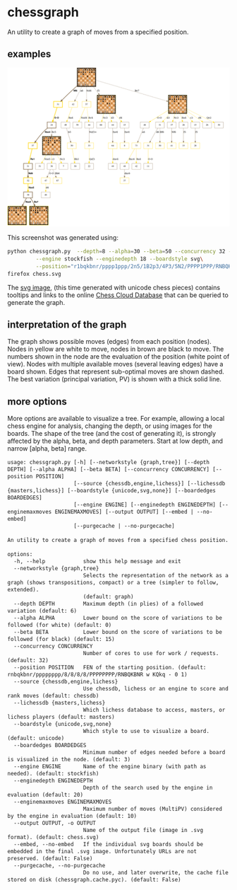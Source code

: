 # chessgraph

An utility to create a graph of moves from a specified position.

## examples

![Spanish](spanish.png)

This screenshot was generated using:

```bash
python chessgraph.py  --depth=8 --alpha=30 --beta=50 --concurrency 32 --source engine\
         --engine stockfish --enginedepth 18 --boardstyle svg\
         --position="r1bqkbnr/pppp1ppp/2n5/1B2p3/4P3/5N2/PPPP1PPP/RNBQK2R b KQkq - 0 1"
firefox chess.svg
```

The [svg image](https://github.com/vondele/chessgraph/raw/main/spanish.svg), (this time generated with unicode chess pieces) 
contains tooltips and links to the online [Chess Cloud Database](https://chessdb.cn/queryc_en/) 
that can be queried to generate the graph. 

## interpretation of the graph

The graph shows possible moves (edges) from each position (nodes).
Nodes in yellow are white to move, nodes in brown are black to move. 
The numbers shown in the node are the evaluation of the position (white point of view).
Nodes with multiple available moves (several leaving edges) have a board shown.
Edges that represent sub-optimal moves are shown dashed.
The best variation (principal variation, PV) is shown with a thick solid line.

## more options

More options are available to visualize a tree. For example, allowing a local chess engine for analysis, changing the depth, or using images for the boards. The shape of the tree (and the cost of generating it), is strongly affected by the alpha, beta, and depth parameters. Start at low depth, and narrow [alpha, beta] range.

```
usage: chessgraph.py [-h] [--networkstyle {graph,tree}] [--depth DEPTH] [--alpha ALPHA] [--beta BETA] [--concurrency CONCURRENCY] [--position POSITION]
                     [--source {chessdb,engine,lichess}] [--lichessdb {masters,lichess}] [--boardstyle {unicode,svg,none}] [--boardedges BOARDEDGES]
                     [--engine ENGINE] [--enginedepth ENGINEDEPTH] [--enginemaxmoves ENGINEMAXMOVES] [--output OUTPUT] [--embed | --no-embed]
                     [--purgecache | --no-purgecache]

An utility to create a graph of moves from a specified chess position.

options:
  -h, --help            show this help message and exit
  --networkstyle {graph,tree}
                        Selects the representation of the network as a graph (shows transpositions, compact) or a tree (simpler to follow, extended).
                        (default: graph)
  --depth DEPTH         Maximum depth (in plies) of a followed variation (default: 6)
  --alpha ALPHA         Lower bound on the score of variations to be followed (for white) (default: 0)
  --beta BETA           Lower bound on the score of variations to be followed (for black) (default: 15)
  --concurrency CONCURRENCY
                        Number of cores to use for work / requests. (default: 32)
  --position POSITION   FEN of the starting position. (default: rnbqkbnr/pppppppp/8/8/8/8/PPPPPPPP/RNBQKBNR w KQkq - 0 1)
  --source {chessdb,engine,lichess}
                        Use chessdb, lichess or an engine to score and rank moves (default: chessdb)
  --lichessdb {masters,lichess}
                        Which lichess database to access, masters, or lichess players (default: masters)
  --boardstyle {unicode,svg,none}
                        Which style to use to visualize a board. (default: unicode)
  --boardedges BOARDEDGES
                        Minimum number of edges needed before a board is visualized in the node. (default: 3)
  --engine ENGINE       Name of the engine binary (with path as needed). (default: stockfish)
  --enginedepth ENGINEDEPTH
                        Depth of the search used by the engine in evaluation (default: 20)
  --enginemaxmoves ENGINEMAXMOVES
                        Maximum number of moves (MultiPV) considered by the engine in evaluation (default: 10)
  --output OUTPUT, -o OUTPUT
                        Name of the output file (image in .svg format). (default: chess.svg)
  --embed, --no-embed   If the individual svg boards should be embedded in the final .svg image. Unfortunately URLs are not preserved. (default: False)
  --purgecache, --no-purgecache
                        Do no use, and later overwrite, the cache file stored on disk (chessgraph.cache.pyc). (default: False)

```
